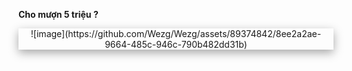 **Cho mượn 5 triệu ?** <br>
<div style="box-shadow: rgba(0, 0, 0, 0.35) 0px 5px 15px;text-align: center;">
  ![image](https://github.com/Wezg/Wezg/assets/89374842/8ee2a2ae-9664-485c-946c-790b482dd31b)
</div>
